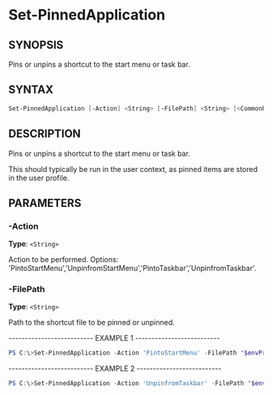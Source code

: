 Set-PinnedApplication
=====================

SYNOPSIS
--------

Pins or unpins a shortcut to the start menu or task bar.

SYNTAX
------

```powershell
Set-PinnedApplication [-Action] <String> [-FilePath] <String> [<CommonParameters>]
```

DESCRIPTION
-----------

Pins or unpins a shortcut to the start menu or task bar.

This should typically be run in the user context, as pinned items are
stored in the user profile.

PARAMETERS
----------

### -Action

**Type**: `<String>`

Action to be performed. Options:
'PintoStartMenu','UnpinfromStartMenu','PintoTaskbar','UnpinfromTaskbar'.

### -FilePath

**Type**: `<String>`

Path to the shortcut file to be pinned or unpinned.

-------------------------- EXAMPLE 1 --------------------------

```powershell
PS C:\>Set-PinnedApplication -Action 'PintoStartMenu' -FilePath "$envProgramFilesX86\IBM\Lotus\Notes\notes.exe"
```

-------------------------- EXAMPLE 2 --------------------------

```powershell
PS C:\>Set-PinnedApplication -Action 'UnpinfromTaskbar' -FilePath "$envProgramFilesX86\IBM\Lotus\Notes\notes.exe"
```
